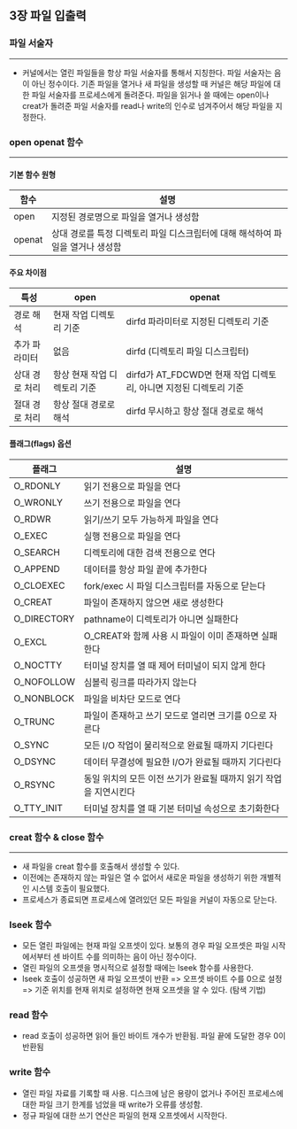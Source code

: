 ## 3장 파일 입출력

### 파일 서술자

---

- 커널에서는 열린 파일들을 항상 파일 서술자를 통해서 지칭한다. 파일 서술자는 음이 아닌 정수이다. 기존 파일을 열거나 새 파일을 생성할 때 커널은 해당 파일에 대한 파일 서술자를 프로세스에게 돌려준다. 파일을 읽거나 쓸 때에는 open이나 creat가 돌려준 파일 서술자를 read나 write의 인수로 넘겨주어서 해당 파일을 지정한다.

### open openat 함수

---

#### 기본 함수 원형

| 함수   | 설명                                                                           |
| ------ | ------------------------------------------------------------------------------ |
| open   | 지정된 경로명으로 파일을 열거나 생성함                                         |
| openat | 상대 경로를 특정 디렉토리 파일 디스크립터에 대해 해석하여 파일을 열거나 생성함 |

#### 주요 차이점

| 특성           | open                         | openat                                                             |
| -------------- | ---------------------------- | ------------------------------------------------------------------ |
| 경로 해석      | 현재 작업 디렉토리 기준      | dirfd 파라미터로 지정된 디렉토리 기준                              |
| 추가 파라미터  | 없음                         | dirfd (디렉토리 파일 디스크립터)                                   |
| 상대 경로 처리 | 항상 현재 작업 디렉토리 기준 | dirfd가 AT_FDCWD면 현재 작업 디렉토리, 아니면 지정된 디렉토리 기준 |
| 절대 경로 처리 | 항상 절대 경로로 해석        | dirfd 무시하고 항상 절대 경로로 해석                               |

#### 플래그(flags) 옵션

| 플래그      | 설명                                                              |
| ----------- | ----------------------------------------------------------------- |
| O_RDONLY    | 읽기 전용으로 파일을 연다                                         |
| O_WRONLY    | 쓰기 전용으로 파일을 연다                                         |
| O_RDWR      | 읽기/쓰기 모두 가능하게 파일을 연다                               |
| O_EXEC      | 실행 전용으로 파일을 연다                                         |
| O_SEARCH    | 디렉토리에 대한 검색 전용으로 연다                                |
| O_APPEND    | 데이터를 항상 파일 끝에 추가한다                                  |
| O_CLOEXEC   | fork/exec 시 파일 디스크립터를 자동으로 닫는다                    |
| O_CREAT     | 파일이 존재하지 않으면 새로 생성한다                              |
| O_DIRECTORY | pathname이 디렉토리가 아니면 실패한다                             |
| O_EXCL      | O_CREAT와 함께 사용 시 파일이 이미 존재하면 실패한다              |
| O_NOCTTY    | 터미널 장치를 열 때 제어 터미널이 되지 않게 한다                  |
| O_NOFOLLOW  | 심볼릭 링크를 따라가지 않는다                                     |
| O_NONBLOCK  | 파일을 비차단 모드로 연다                                         |
| O_TRUNC     | 파일이 존재하고 쓰기 모드로 열리면 크기를 0으로 자른다            |
| O_SYNC      | 모든 I/O 작업이 물리적으로 완료될 때까지 기다린다                 |
| O_DSYNC     | 데이터 무결성에 필요한 I/O가 완료될 때까지 기다린다               |
| O_RSYNC     | 동일 위치의 모든 이전 쓰기가 완료될 때까지 읽기 작업을 지연시킨다 |
| O_TTY_INIT  | 터미널 장치를 열 때 기본 터미널 속성으로 초기화한다               |

### creat 함수 & close 함수

---

- 새 파일을 creat 함수를 호출해서 생성할 수 있다.
- 이전에는 존재하지 않는 파일은 열 수 없어서 새로운 파일을 생성하기 위한 개별적인 시스템 호출이 필요했다.
- 프로세스가 종료되면 프로세스에 열려있던 모든 파일을 커널이 자동으로 닫는다.

### lseek 함수

- 모든 열린 파일에는 현재 파일 오프셋이 있다. 보통의 경우 파일 오프셋은 파일 시작에서부터 센 바이트 수를 의미하는 음이 아닌 정수이다.
- 열린 파일의 오프셋을 명시적으로 설정할 때에는 lseek 함수를 사용한다.
- lseek 호출이 성공하면 새 파일 오프셋이 반환 => 오프셋 바이트 수를 0으로 설정 => 기준 위치를 현재 위치로 설정하면 현재 오프셋을 알 수 있다.
  (탐색 기법)

### read 함수

- read 호출이 성공하면 읽어 들인 바이트 개수가 반환됨. 파일 끝에 도달한 경우 0이 반환됨

### write 함수

- 열린 파일 자료를 기록할 때 사용. 디스크에 남은 용량이 없거나 주어진 프로세스에 대한 파일 크기 한계를 넘었을 때 write가 오류를 생성함.
- 정규 파일에 대한 쓰기 연산은 파일의 현재 오프셋에서 시작한다.

